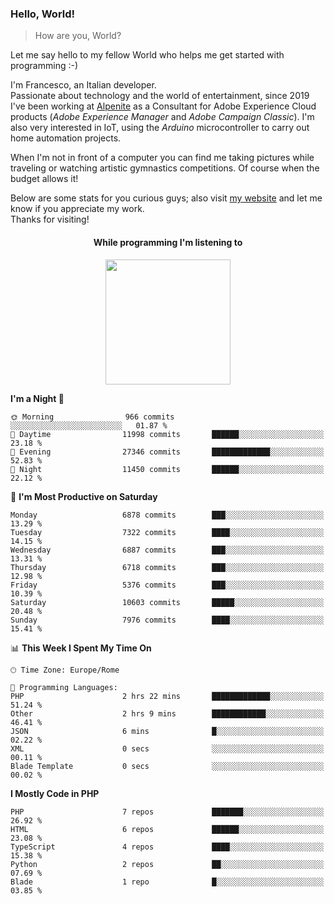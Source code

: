 ### Hello, World!

> How are you, World?

Let me say hello to my fellow World who helps me get started with programming :-)

I'm Francesco, an Italian developer.  
Passionate about technology and the world of entertainment, since 2019 I've been working at [Alpenite](https://www.alpenite.com) as a Consultant for Adobe Experience Cloud products (*Adobe Experience Manager* and *Adobe Campaign Classic*). I'm also very interested in IoT, using the *Arduino* microcontroller to carry out home automation projects.

When I'm not in front of a computer you can find me taking pictures while traveling or watching artistic gymnastics competitions. Of course when the budget allows it!

Below are some stats for you curious guys; also visit [my website](https://www.francescorega.eu) and let me know if you appreciate my work.  
Thanks for visiting!

<div align="center">
  <h4>While programming I'm listening to</h4>
  <a href="https://apps.francescorega.eu/now-playing/11147232609" target="_blank"><img src="https://apps.francescorega.eu/now-playing/11147232609" width="200"></a>
</div>

<!--START_SECTION:waka-->
**I'm a Night 🦉** 

```text
🌞 Morning                966 commits         ░░░░░░░░░░░░░░░░░░░░░░░░░   01.87 % 
🌆 Daytime                11998 commits       ██████░░░░░░░░░░░░░░░░░░░   23.18 % 
🌃 Evening                27346 commits       █████████████░░░░░░░░░░░░   52.83 % 
🌙 Night                  11450 commits       ██████░░░░░░░░░░░░░░░░░░░   22.12 % 
```
📅 **I'm Most Productive on Saturday** 

```text
Monday                   6878 commits        ███░░░░░░░░░░░░░░░░░░░░░░   13.29 % 
Tuesday                  7322 commits        ████░░░░░░░░░░░░░░░░░░░░░   14.15 % 
Wednesday                6887 commits        ███░░░░░░░░░░░░░░░░░░░░░░   13.31 % 
Thursday                 6718 commits        ███░░░░░░░░░░░░░░░░░░░░░░   12.98 % 
Friday                   5376 commits        ███░░░░░░░░░░░░░░░░░░░░░░   10.39 % 
Saturday                 10603 commits       █████░░░░░░░░░░░░░░░░░░░░   20.48 % 
Sunday                   7976 commits        ████░░░░░░░░░░░░░░░░░░░░░   15.41 % 
```


📊 **This Week I Spent My Time On** 

```text
🕑︎ Time Zone: Europe/Rome

💬 Programming Languages: 
PHP                      2 hrs 22 mins       █████████████░░░░░░░░░░░░   51.24 % 
Other                    2 hrs 9 mins        ████████████░░░░░░░░░░░░░   46.41 % 
JSON                     6 mins              █░░░░░░░░░░░░░░░░░░░░░░░░   02.22 % 
XML                      0 secs              ░░░░░░░░░░░░░░░░░░░░░░░░░   00.11 % 
Blade Template           0 secs              ░░░░░░░░░░░░░░░░░░░░░░░░░   00.02 % 
```

**I Mostly Code in PHP** 

```text
PHP                      7 repos             ███████░░░░░░░░░░░░░░░░░░   26.92 % 
HTML                     6 repos             ██████░░░░░░░░░░░░░░░░░░░   23.08 % 
TypeScript               4 repos             ████░░░░░░░░░░░░░░░░░░░░░   15.38 % 
Python                   2 repos             ██░░░░░░░░░░░░░░░░░░░░░░░   07.69 % 
Blade                    1 repo              █░░░░░░░░░░░░░░░░░░░░░░░░   03.85 % 
```




<!--END_SECTION:waka-->
